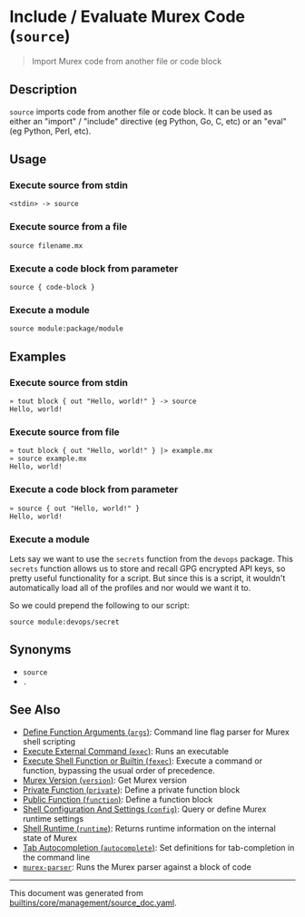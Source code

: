 # Include / Evaluate Murex Code (`source`)

> Import Murex code from another file or code block

## Description

`source` imports code from another file or code block. It can be used as either
an "import" / "include" directive (eg Python, Go, C, etc) or an "eval" (eg
Python, Perl, etc).

## Usage

### Execute source from stdin

```
<stdin> -> source
```

### Execute source from a file

```
source filename.mx
```

### Execute a code block from parameter

```
source { code-block }
```

### Execute a module

```
source module:package/module
```

## Examples

### Execute source from stdin

```
» tout block { out "Hello, world!" } -> source
Hello, world!
```

### Execute source from file

```
» tout block { out "Hello, world!" } |> example.mx
» source example.mx
Hello, world!
```

### Execute a code block from parameter

```
» source { out "Hello, world!" }
Hello, world!
```

### Execute a module

Lets say we want to use the `secrets` function from the `devops` package. This
`secrets` function allows us to store and recall GPG encrypted API keys, so
pretty useful functionality for a script. But since this is a script, it
wouldn't automatically load all of the profiles and nor would we want it to.

So we could prepend the following to our script:

```
source module:devops/secret
```

## Synonyms

* `source`
* `.`


## See Also

* [Define Function Arguments (`args`)](../commands/args.md):
  Command line flag parser for Murex shell scripting
* [Execute External Command (`exec`)](../commands/exec.md):
  Runs an executable
* [Execute Shell Function or Builtin (`fexec`)](../commands/fexec.md):
  Execute a command or function, bypassing the usual order of precedence.
* [Murex Version (`version`)](../commands/version.md):
  Get Murex version
* [Private Function (`private`)](../commands/private.md):
  Define a private function block
* [Public Function (`function`)](../commands/function.md):
  Define a function block
* [Shell Configuration And Settings (`config`)](../commands/config.md):
  Query or define Murex runtime settings
* [Shell Runtime (`runtime`)](../commands/runtime.md):
  Returns runtime information on the internal state of Murex
* [Tab Autocompletion (`autocomplete`)](../commands/autocomplete.md):
  Set definitions for tab-completion in the command line
* [`murex-parser`](../commands/murex-parser.md):
  Runs the Murex parser against a block of code 

<hr/>

This document was generated from [builtins/core/management/source_doc.yaml](https://github.com/lmorg/murex/blob/master/builtins/core/management/source_doc.yaml).